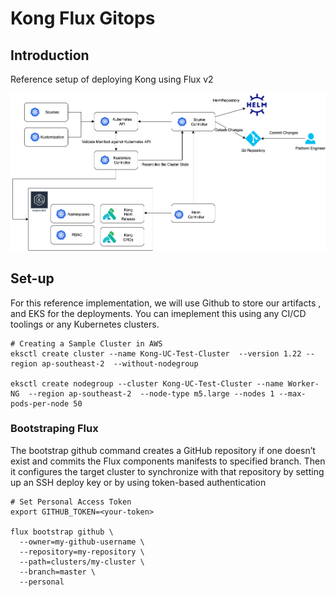 # Kong Flux Gitops

## Introduction

Reference setup of deploying Kong using Flux v2

![Flux-Diagram](assets/kong-flux.png?raw=true)


## Set-up

For this reference implementation, we will use Github to store our artifacts , and EKS for the deployments. You can imeplement this using any CI/CD toolings or any Kubernetes clusters.

```
# Creating a Sample Cluster in AWS
eksctl create cluster --name Kong-UC-Test-Cluster  --version 1.22 --region ap-southeast-2  --without-nodegroup

eksctl create nodegroup --cluster Kong-UC-Test-Cluster --name Worker-NG  --region ap-southeast-2  --node-type m5.large --nodes 1 --max-pods-per-node 50
```

### Bootstraping Flux 

The bootstrap github command creates a GitHub repository if one doesn’t exist and commits the Flux components manifests to specified branch. Then it configures the target cluster to synchronize with that repository by setting up an SSH deploy key or by using token-based authentication

```
# Set Personal Access Token
export GITHUB_TOKEN=<your-token>

flux bootstrap github \
  --owner=my-github-username \
  --repository=my-repository \
  --path=clusters/my-cluster \
  --branch=master \
  --personal
```


